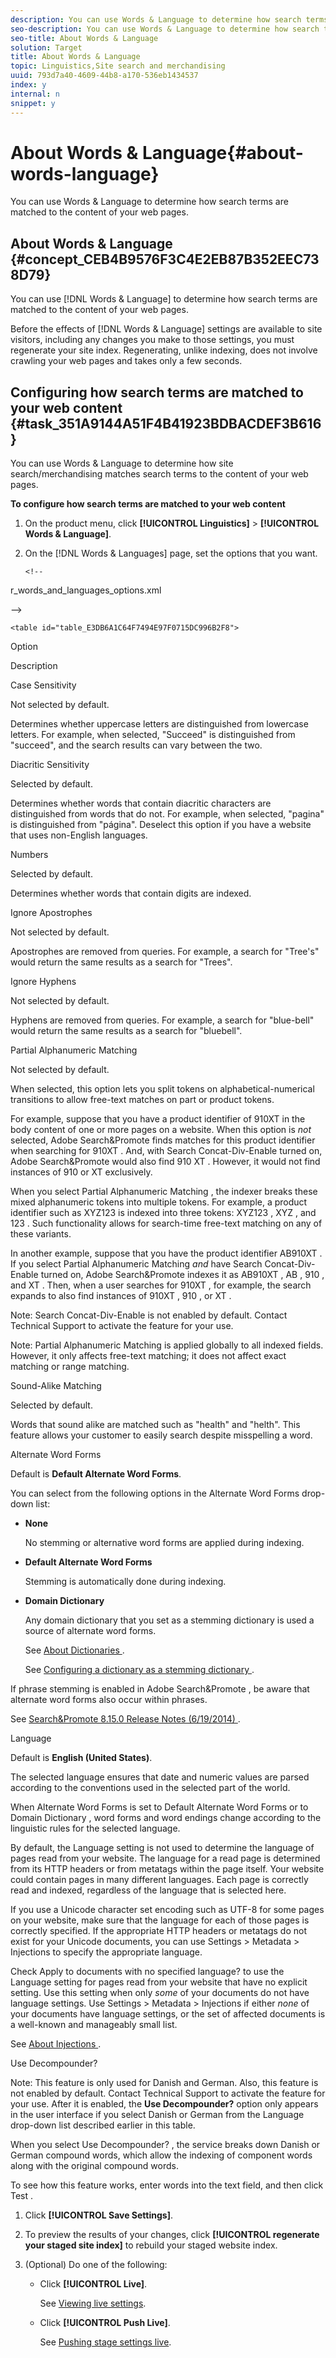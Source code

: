 ```yaml
---
description: You can use Words & Language to determine how search terms are matched to the content of your web pages.
seo-description: You can use Words & Language to determine how search terms are matched to the content of your web pages.
seo-title: About Words & Language
solution: Target
title: About Words & Language
topic: Linguistics,Site search and merchandising
uuid: 793d7a40-4609-44b8-a170-536eb1434537
index: y
internal: n
snippet: y
---
```


# About Words & Language{#about-words-language}

You can use Words & Language to determine how search terms are matched to the content of your web pages.

## About Words & Language {#concept_CEB4B9576F3C4E2EB87B352EEC738D79}

You can use [!DNL Words & Language] to determine how search terms are matched to the content of your web pages. 

Before the effects of [!DNL Words & Language] settings are available to site visitors, including any changes you make to those settings, you must regenerate your site index. Regenerating, unlike indexing, does not involve crawling your web pages and takes only a few seconds. 

## Configuring how search terms are matched to your web content {#task_351A9144A51F4B41923BDBACDEF3B616}

You can use Words & Language to determine how site search/merchandising matches search terms to the content of your web pages.

<!-- 

t_configuring_how_search_terms_matched_to_your_web_content.xml

 -->

**To configure how search terms are matched to your web content** 

1. On the product menu, click **[!UICONTROL Linguistics]** > **[!UICONTROL Words & Language]**.
1. On the [!DNL Words & Languages] page, set the options that you want.

       <!-- 

r_words_and_languages_options.xml

 -->

    <table id="table_E3DB6A1C64F7494E97F0715DC996B2F8"> 
 <thead> 
  <tr> 
   <th colname="col1" class="entry"> <p>Option </p> </th> 
   <th colname="col2" class="entry"> <p>Description </p> </th> 
  </tr> 
 </thead>
 <tbody> 
  <tr> 
   <td colname="col1"> <p>Case Sensitivity </p> </td> 
   <td colname="col2"> <p>Not selected by default. </p> <p>Determines whether uppercase letters are distinguished from lowercase letters. For example, when selected, "Succeed" is distinguished from "succeed", and the search results can vary between the two. </p> </td> 
  </tr> 
  <tr> 
   <td colname="col1"> <p>Diacritic Sensitivity </p> </td> 
   <td colname="col2"> <p>Selected by default. </p> <p> Determines whether words that contain diacritic characters are distinguished from words that do not. For example, when selected, "pagina" is distinguished from "página". Deselect this option if you have a website that uses non-English languages. </p> </td> 
  </tr> 
  <tr> 
   <td colname="col1"> <p>Numbers </p> </td> 
   <td colname="col2"> <p>Selected by default. </p> <p>Determines whether words that contain digits are indexed. </p> </td> 
  </tr> 
  <tr> 
   <td colname="col1"> <p>Ignore Apostrophes </p> </td> 
   <td colname="col2"> <p>Not selected by default. </p> <p>Apostrophes are removed from queries. For example, a search for "Tree's" would return the same results as a search for "Trees". </p> </td> 
  </tr> 
  <tr> 
   <td colname="col1"> <p>Ignore Hyphens </p> </td> 
   <td colname="col2"> <p>Not selected by default. </p> <p>Hyphens are removed from queries. For example, a search for "blue-bell" would return the same results as a search for "bluebell". </p> </td> 
  </tr> 
  <tr> 
   <td colname="col1"> <p>Partial Alphanumeric Matching </p> </td> 
   <td colname="col2"> <p>Not selected by default. </p> <p>When selected, this option lets you split tokens on alphabetical-numerical transitions to allow free-text matches on part or product tokens. </p> <p>For example, suppose that you have a product identifier of <span class="codeph"> 910XT </span> in the body content of one or more pages on a website. When this option is <i>not</i> selected, <span class="keyword"> Adobe Search&amp;Promote </span> finds matches for this product identifier when searching for <span class="codeph"> 910XT </span>. And, with <span class="uicontrol"> Search Concat-Div-Enable </span> turned on, <span class="keyword"> Adobe Search&amp;Promote </span> would also find <span class="codeph"> 910 XT </span>. However, it would not find instances of <span class="codeph"> 910 </span> or <span class="codeph"> XT </span> exclusively. </p> <p>When you select <span class="uicontrol"> Partial Alphanumeric Matching </span>, the indexer breaks these mixed alphanumeric tokens into multiple tokens. For example, a product identifier such as <span class="codeph"> XYZ123 </span> is indexed into three tokens: <span class="codeph"> XYZ123 </span>, <span class="codeph"> XYZ </span>, and <span class="codeph"> 123 </span>. Such functionality allows for search-time free-text matching on any of these variants. </p> <p>In another example, suppose that you have the product identifier <span class="codeph"> AB910XT </span>. If you select <span class="uicontrol"> Partial Alphanumeric Matching </span> <i>and</i> have <span class="uicontrol"> Search Concat-Div-Enable </span> turned on, <span class="keyword"> Adobe Search&amp;Promote </span> indexes it as <span class="codeph"> AB910XT </span>, <span class="codeph"> AB </span>, <span class="codeph"> 910 </span>, and <span class="codeph"> XT </span>. Then, when a user searches for <span class="codeph"> 910XT </span>, for example, the search expands to also find instances of <span class="codeph"> 910XT </span>, <span class="codeph"> 910 </span>, or <span class="codeph"> XT </span>. </p> <p> <p>Note:  <span class="uicontrol"> Search Concat-Div-Enable </span> is not enabled by default. Contact Technical Support to activate the feature for your use. </p> </p> <p> <p>Note:  <span class="uicontrol"> Partial Alphanumeric Matching </span> is applied globally to all indexed fields. However, it only affects free-text matching; it does not affect exact matching or range matching. </p> </p> </td> 
  </tr> 
  <tr> 
   <td colname="col1"> <p>Sound-Alike Matching </p> </td> 
   <td colname="col2"> <p>Selected by default. </p> <p>Words that sound alike are matched such as "health" and "helth". This feature allows your customer to easily search despite misspelling a word. </p> </td> 
  </tr> 
  <tr> 
   <td colname="col1"> <p>Alternate Word Forms </p> </td> 
   <td colname="col2"> <p>Default is <b>Default Alternate Word Forms</b>. </p> <p>You can select from the following options in the Alternate Word Forms drop-down list: 
     <ul id="ul_CAC73FB4D1384312BB5DD327D3D66948"> 
      <li id="li_F4E76CD27EA34AC5BC81E648BC6CBA4C"><b>None</b> <p>No stemming or alternative word forms are applied during indexing. </p> </li> 
      <li id="li_3186FD1F3BC94A5CB66FFF8EA6726D81"><b>Default Alternate Word Forms</b> <p>Stemming is automatically done during indexing. </p> </li> 
      <li id="li_5815DE0795E0423C9C84C62B96A3F841"><b>Domain Dictionary</b> <p>Any domain dictionary that you set as a stemming dictionary is used a source of alternate word forms. </p> <p>See <a href="../c-about-linguistics-menu/c-about-dictionaries.md#concept_B8028B71EC8144669614C64578EDB034" type="concept" format="dita" scope="local"> About Dictionaries </a>. </p> <p>See <a href="../c-about-linguistics-menu/c-about-dictionaries.md#task_541E8453A12F4A8E89CF6F595469F074" type="task" format="dita" scope="local"> Configuring a dictionary as a stemming dictionary </a>. </p> </li> 
     </ul> </p> <p>If phrase stemming 
     <!--3662149 enabled in the support area: Multi-Synonyms-Endings-Enable. There are no customer-visible settings for it.-->is enabled in <span class="keyword"> Adobe Search&amp;Promote </span>, be aware that alternate word forms also occur within phrases. </p> <p>See <a href="../c-searchpromote-release-notes/c-rn-06-19-14-version-815.md#concept_E8CEBC65A28A4E61BDE69B4B4DA55E73" format="dita" scope="local"> Search&amp;Promote 8.15.0 Release Notes (6/19/2014) </a>. </p> </td> 
  </tr> 
  <tr> 
   <td colname="col1"> <p>Language </p> </td> 
   <td colname="col2"> <p>Default is <b>English (United States)</b>. </p> <p>The selected language ensures that date and numeric values are parsed according to the conventions used in the selected part of the world. </p> <p>When <span class="uicontrol"> Alternate Word Forms </span> is set to <span class="uicontrol"> Default Alternate Word Forms </span> or to <span class="uicontrol"> Domain Dictionary </span>, word forms and word endings change according to the linguistic rules for the selected language. </p> <p>By default, the Language setting is not used to determine the language of pages read from your website. The language for a read page is determined from its HTTP headers or from metatags within the page itself. Your website could contain pages in many different languages. Each page is correctly read and indexed, regardless of the language that is selected here. </p> <p>If you use a Unicode character set encoding such as UTF-8 for some pages on your website, make sure that the language for each of those pages is correctly specified. If the appropriate HTTP headers or metatags do not exist for your Unicode documents, you can use <span class="uicontrol"> Settings </span> &gt; <span class="uicontrol"> Metadata </span> &gt; <span class="uicontrol"> Injections </span> to specify the appropriate language. </p> <p>Check <span class="uicontrol"> Apply to documents with no specified language? </span> to use the Language setting for pages read from your website that have no explicit setting. Use this setting when only <i>some</i> of your documents do not have language settings. Use <span class="uicontrol"> Settings </span> &gt; <span class="uicontrol"> Metadata </span> &gt; <span class="uicontrol"> Injections </span> if either <i>none</i> of your documents have language settings, or the set of affected documents is a well-known and manageably small list. </p> <p>See <a href="../c-about-settings-menu/c-about-metadata-menu.md#concept_DA091920671948A0A893A26B3A2FAAE5" type="concept" format="dita" scope="local"> About Injections </a>. </p> </td> 
  </tr> 
  <tr> 
   <td colname="col1"> <p>Use Decompounder? </p> </td> 
   <td colname="col2"> <p> <p>Note:  This feature is only used for Danish and German. Also, this feature is not enabled by default. Contact Technical Support to activate the feature for your use. After it is enabled, the <b>Use Decompounder?</b> option only appears in the user interface if you select <span class="uicontrol"> Danish </span> or <span class="uicontrol"> German </span> from the <span class="uicontrol"> Language </span> drop-down list described earlier in this table. </p> </p> <p>When you select <span class="uicontrol"> Use Decompounder? </span>, the service breaks down Danish or German compound words, which allow the indexing of component words along with the original compound words. </p> <p>To see how this feature works, enter words into the text field, and then click <span class="uicontrol"> Test </span>. </p> </td> 
  </tr> 
 </tbody> 
</table>

1. Click **[!UICONTROL Save Settings]**.
1. To preview the results of your changes, click **[!UICONTROL regenerate your staged site index]** to rebuild your staged website index.
1. (Optional) Do one of the following:

    * Click **[!UICONTROL Live]**.

      See [Viewing live settings](../c-about-staging.md#task_401A0EBDB5DB4D4CA933CBA7BECDC10F). 
    
    * Click **[!UICONTROL Push Live]**.

      See [Pushing stage settings live](../c-about-staging.md#task_44306783B4C0408AAA58B471DAF2D9A4).

